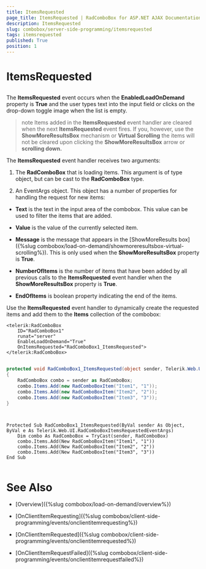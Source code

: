 ```yaml
---
title: ItemsRequested
page_title: ItemsRequested | RadComboBox for ASP.NET AJAX Documentation
description: ItemsRequested
slug: combobox/server-side-programming/itemsrequested
tags: itemsrequested
published: True
position: 1
---
```


# ItemsRequested



## 

The **ItemsRequested** event occurs when the **EnabledLoadOnDemand** property is **True** and the user types text into the input field or clicks on the drop-down toggle image when the list is empty.

>note Items added in the **ItemsRequested** event handler are cleared when the next **ItemsRequested** event fires. If you, however, use the **ShowMoreResultsBox** mechanism or **Virtual Scrolling** the items will not be cleared upon clicking the **ShowMoreResultsBox** arrow or **scrolling down.** 
>


The **ItemsRequested** event handler receives two arguments:

1. The **RadComboBox** that is loading items. This argument is of type object, but can be cast to the **RadComboBox** type.

1. An EventArgs object. This object has a number of properties for handling the request for new items:

* **Text** is the text in the input area of the combobox. This value can be used to filter the items that are added.

* **Value** is the value of the currently selected item.

* **Message** is the message that appears in the [ShowMoreResults box]({%slug combobox/load-on-demand/showmoreresultsbox-virtual-scrolling%}). This is only used when the **ShowMoreResultsBox** property is **True**.

* **NumberOfItems** is the number of items that have been added by all previous calls to the **ItemsRequested** event handler when the **ShowMoreResultsBox** property is **True**.

* **EndOfItems** is boolean property indicating the end of the items.

Use the **ItemsRequested** event handler to dynamically create the requested items and add them to the **Items** collection of the combobox:

````ASPNET
<telerik:RadComboBox
    ID="RadComboBox1"
    runat="server"
    EnableLoadOnDemand="True"
    OnItemsRequested="RadComboBox1_ItemsRequested">
</telerik:RadComboBox>
````





````C#
	
protected void RadComboBox1_ItemsRequested(object sender, Telerik.Web.UI.RadComboBoxItemsRequestedEventArgs e)
{
    RadComboBox combo = sender as RadComboBox;
    combo.Items.Add(new RadComboBoxItem("Item1", "1"));
    combo.Items.Add(new RadComboBoxItem("Item2", "2"));
    combo.Items.Add(new RadComboBoxItem("Item3", "3"));
}
	
````
````VB.NET
		
Protected Sub RadComboBox1_ItemsRequested(ByVal sender As Object, ByVal e As Telerik.Web.UI.RadComboBoxItemsRequestedEventArgs)
    Dim combo As RadComboBox = TryCast(sender, RadComboBox)
    combo.Items.Add(New RadComboBoxItem("Item1", "1"))
    combo.Items.Add(New RadComboBoxItem("Item2", "2"))
    combo.Items.Add(New RadComboBoxItem("Item3", "3"))
End Sub
	
````


# See Also

 * [Overview]({%slug combobox/load-on-demand/overview%})

 * [OnClientItemRequesting]({%slug combobox/client-side-programming/events/onclientitemrequesting%})

 * [OnClientItemRequested]({%slug combobox/client-side-programming/events/onclientitemrequested%})

 * [OnClientItemRequestFailed]({%slug combobox/client-side-programming/events/onclientitemrequestfailed%})
